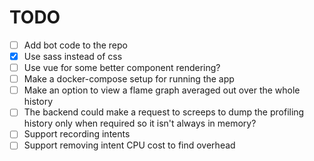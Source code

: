 TODO
=====

* [ ] Add bot code to the repo
* [x] Use sass instead of css
* [ ] Use vue for some better component rendering?
* [ ] Make a docker-compose setup for running the app
* [ ] Make an option to view a flame graph averaged out over the whole history
* [ ] The backend could make a request to screeps to dump the profiling history
      only when required so it isn't always in memory?
* [ ] Support recording intents
* [ ] Support removing intent CPU cost to find overhead
